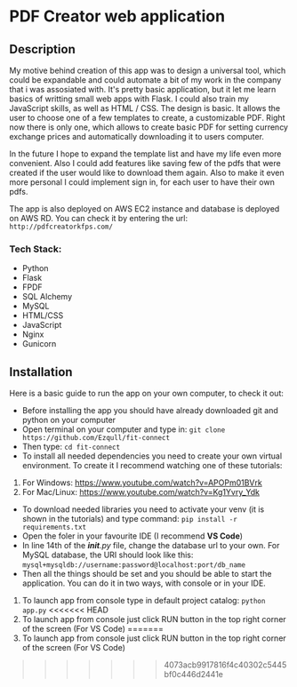 # PDF Creator web application

## Description

My motive behind creation of this app was to design a universal tool, which could be expandable and could automate a bit of my work in the company that i was assosiated with. It's pretty basic application, but it let me learn basics of writting small web apps with Flask. I could also train my JavaScript skills, as well as HTML / CSS. The design is basic. It allows the user to choose one of a few templates to create, a customizable PDF. Right now there is only one, which allows to create basic PDF for setting currency exchange prices and automatically downloading it to users computer.

In the future I hope to expand the template list and have my life even more convenient. Also I could add features like saving few of the pdfs that were created if the user would like to download them again. Also to make it even more personal I could implement sign in, for each user to have their own pdfs.

The app is also deployed on AWS EC2 instance and database is deployed on AWS RD. You can check it by entering the url: `http://pdfcreatorkfps.com/`

### Tech Stack:
- Python
- Flask
- FPDF
- SQL Alchemy
- MySQL
- HTML/CSS
- JavaScript
- Nginx
- Gunicorn

## Installation

Here is a basic guide to run the app on your own computer, to check it out:

- Before installing the app you should have already downloaded git and python on your computer
- Open terminal on your computer and type in: 
  `git clone https://github.com/Ezqull/fit-connect`
- Then type: 
  `cd fit-connect`
- To install all needed dependencies you need to create your own virtual environment. To create it I recommend watching one of these tutorials:
1. For Windows: https://www.youtube.com/watch?v=APOPm01BVrk
2. For Mac/Linux: https://www.youtube.com/watch?v=Kg1Yvry_Ydk
- To download needed libraries you need to activate your venv (it is shown in the tutorials) and type command:
  `pip install -r requirements.txt`
- Open the foler in your favourite IDE (I recommend **VS Code**)
- In line 14th of the *__init__.py* file, change the database url to your own. For MySQL database, the URI should look like this: `mysql+mysqldb://username:password@localhost:port/db_name`
- Then all the things should be set and you should be able to start the application. You can do it in two ways, with console or in your IDE.
1. To launch app from console type in default project catalog:
`python app.py`
<<<<<<< HEAD
2. To launch app from console just click RUN button in the top right corner of the screen (For VS Code)
=======
2. To launch app from console just click RUN button in the top right corner of the screen (For VS Code)
>>>>>>> 4073acb9917816f4c40302c5445bf0c446d2441e
